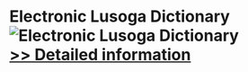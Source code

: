 # Electronic Lusoga Dictionary<br />![Electronic Lusoga Dictionary](https://mycommerce.akamaized.net/api/pimages/P300528959/BIG/300528959.PNG)<br />[>> Detailed information](https://secure.shareit.com/shareit/product.html?productid=300528959&affiliateid=200057808)